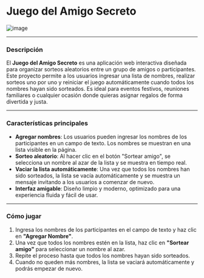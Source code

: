 # **Juego del Amigo Secreto**

![image](https://github.com/user-attachments/assets/8e455073-8d21-48f9-b778-418d86feeac1)

---

### **Descripción**
El **Juego del Amigo Secreto** es una aplicación web interactiva diseñada para organizar sorteos aleatorios entre un grupo de amigos o participantes. Este proyecto permite a los usuarios ingresar una lista de nombres, realizar sorteos uno por uno y reiniciar el juego automáticamente cuando todos los nombres hayan sido sorteados. Es ideal para eventos festivos, reuniones familiares o cualquier ocasión donde quieras asignar regalos de forma divertida y justa.

---

### **Características principales**
- **Agregar nombres**: Los usuarios pueden ingresar los nombres de los participantes en un campo de texto. Los nombres se muestran en una lista visible en la página.
- **Sorteo aleatorio**: Al hacer clic en el botón "Sortear amigo", se selecciona un nombre al azar de la lista y se muestra en tiempo real.
- **Vaciar la lista automáticamente**: Una vez que todos los nombres han sido sorteados, la lista se vacía automáticamente y se muestra un mensaje invitando a los usuarios a comenzar de nuevo.
- **Interfaz amigable**: Diseño limpio y moderno, optimizado para una experiencia fluida y fácil de usar.

---

### **Cómo jugar**
1. Ingresa los nombres de los participantes en el campo de texto y haz clic en **"Agregar Nombre"**.
2. Una vez que todos los nombres estén en la lista, haz clic en **"Sortear amigo"** para seleccionar un nombre al azar.
3. Repite el proceso hasta que todos los nombres hayan sido sorteados.
4. Cuando no queden más nombres, la lista se vaciará automáticamente y podrás empezar de nuevo.


   
